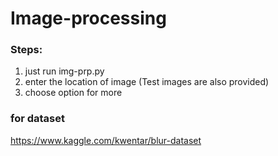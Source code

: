 # Image-processing

### Steps:
1. just run img-prp.py
2. enter the location of image (Test images are also provided)
3. choose option for more


### for dataset 
https://www.kaggle.com/kwentar/blur-dataset
